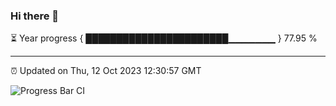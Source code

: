 ### Hi there 👋

⏳ Year progress { ███████████████████████▁▁▁▁▁▁▁ } 77.95 %

---

⏰ Updated on Thu, 12 Oct 2023 12:30:57 GMT

![Progress Bar CI](https://github.com/liununu/liununu/workflows/Progress%20Bar%20CI/badge.svg)
